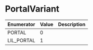 # PortalVariant

| Enumerator  | Value | Description |
| ----------- | ----- | ----------- |
| PORTAL      | 0     |             |
| LIL\_PORTAL | 1     |             |

